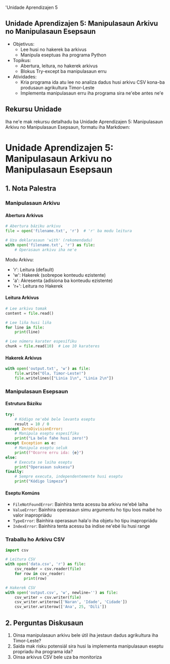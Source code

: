 'Unidade Aprendizajen 5

## Unidade Aprendizajen 5: Manipulasaun Arkivu no Manipulasaun Esepsaun
- Objetivus:
  * Lee husi no hakerek ba arkivus
  * Manipula eseptuas iha programa Python
- Topikus:
  * Abertura, leitura, no hakerek arkivus
  * Blokus Try-except ba manipulasaun erru
- Atividades:
  * Kria programa ida atu lee no analiza dadus husi arkivu CSV kona-ba produsaun agrikultura Timor-Leste
  * Implementa manipulasaun erru iha programa sira ne'ebe antes ne'e

## Rekursu Unidade

Iha ne'e mak rekursu detalhadu ba Unidade Aprendizajen 5: Manipulasaun Arkivu no Manipulasaun Esepsaun, formatu iha Markdown:

# Unidade Aprendizajen 5: Manipulasaun Arkivu no Manipulasaun Esepsaun

## 1. Nota Palestra

### Manipulasaun Arkivu

#### Abertura Arkivus
```python
# Abertura báziku arkivu
file = open('filename.txt', 'r')  # 'r' ba modu leitura

# Uza deklarasaun 'with' (rekomendadu)
with open('filename.txt', 'r') as file:
    # Operasaun arkivu iha ne'e
```

Modu Arkivu:
- 'r': Leitura (default)
- 'w': Hakerek (sobrepoe konteudu ezistente)
- 'a': Akresenta (adisiona ba konteudu ezistente)
- 'r+': Leitura no Hakerek

#### Leitura Arkivus
```python
# Lee arkivu tomak
content = file.read()

# Lee liña husi liña
for line in file:
    print(line)

# Lee númeru karater espesífiku
chunk = file.read(10)  # Lee 10 karateres
```

#### Hakerek Arkivus
```python
with open('output.txt', 'w') as file:
    file.write("Ola, Timor-Leste!")
    file.writelines(["Linia 1\n", "Linia 2\n"])
```

### Manipulasaun Esepsaun

#### Estrutura Báziku
```python
try:
    # Kódigo ne'ebé bele levanta eseptu
    result = 10 / 0
except ZeroDivisionError:
    # Manipula eseptu espesífiku
    print("La bele fahe husi zero!")
except Exception as e:
    # Manipula eseptu seluk
    print(f"Ocorre erru ida: {e}")
else:
    # Executa se laiha eseptu
    print("Operasaun suksesu")
finally:
    # Sempre executa, independentemente husi eseptu
    print("Kódigo limpeza")
```

#### Eseptu Komúns
- `FileNotFoundError`: Bainhira tenta acessu ba arkivu ne'ebé laiha
- `ValueError`: Bainhira operasaun simu argumentu ho tipu loos maibé ho valor inapropriádu
- `TypeError`: Bainhira operasaun hala'o iha objetu ho tipu inapropriádu
- `IndexError`: Bainhira tenta acessu ba índise ne'ebé liu husi range

### Traballu ho Arkivu CSV
```python
import csv

# Leitura CSV
with open('data.csv', 'r') as file:
    csv_reader = csv.reader(file)
    for row in csv_reader:
        print(row)

# Hakerek CSV
with open('output.csv', 'w', newline='') as file:
    csv_writer = csv.writer(file)
    csv_writer.writerow(['Naran', 'Idade', 'Cidade'])
    csv_writer.writerow(['Ana', 25, 'Dili'])
```

## 2. Perguntas Diskusaun

1. Oinsa manipulasaun arkivu bele útil iha jestaun dadus agrikultura iha Timor-Leste?
2. Saida mak risku potensiál sira husi la implementa manipulasaun eseptu propriadu iha programa ida?
3. Oinsa arkivus CSV bele uza ba monitoriza